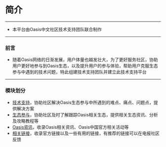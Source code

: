 # 简介

------



- 本平台由Oasis中文社区技术支持团队联合制作

------



### 前言

- 随着Oasis网络的日渐发展，用户体量也越发壮大，为了更好服务社区，协助用户更好地参与到Oasis生态，以及提升用户的参与体验，帮助用户克服生态参与中遇到的技术问题，特此组建技术支持团队并建立此技术支持平台

------

### 模块划分

- [技术支持](./dev_support/概览.md)，协助社区解决Oasis生态参与中所遇到的难点、痛点、问题点，提供解决方案
- [生态参与](./ecosystem_paticipate/生态总览.md)，协助社区及时了解跟踪Oasis相关生态，提供相关生态资讯、分析及攻略教程等
- [Oasis资讯](./oasis_info/概览.md)，收录Oasis相关资讯、Oasis中国官方相关活动等
- [相关链接](./links/概览.md)，收录官方链接以及一些有用的链接，有推荐的链接可以在电报社区反馈

